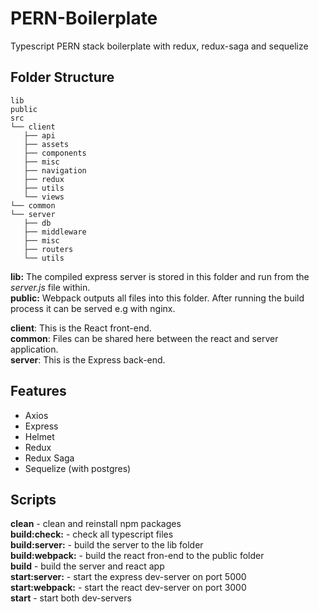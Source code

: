 # PERN-Boilerplate
Typescript PERN stack boilerplate with redux, redux-saga and sequelize

## Folder Structure
```
lib
public
src
└── client
   ├── api
   ├── assets
   ├── components
   ├── misc
   ├── navigation
   ├── redux
   ├── utils
   └── views
└── common
└── server
   ├── db
   ├── middleware
   ├── misc
   ├── routers
   └── utils
```
**lib:** The compiled express server is stored in this folder and run from the *server.js* file within.  
**public:** Webpack outputs all files into this folder. After running the build process it can be served e.g with nginx.

**client**: This is the React front-end.  
**common**: Files can be shared here between the react and server application.  
**server**: This is the Express back-end.
## Features
* Axios
* Express
* Helmet
* Redux
* Redux Saga
* Sequelize (with postgres)

## Scripts
**clean** - clean and reinstall npm packages  
**build:check:** - check all typescript files  
**build:server:** - build the server to the lib folder  
**build:webpack:** - build the react fron-end to the public folder  
**build** - build the server and react app  
**start:server:** - start the express dev-server on port 5000   
**start:webpack:** - start the react dev-server on port 3000  
**start** - start both dev-servers  
